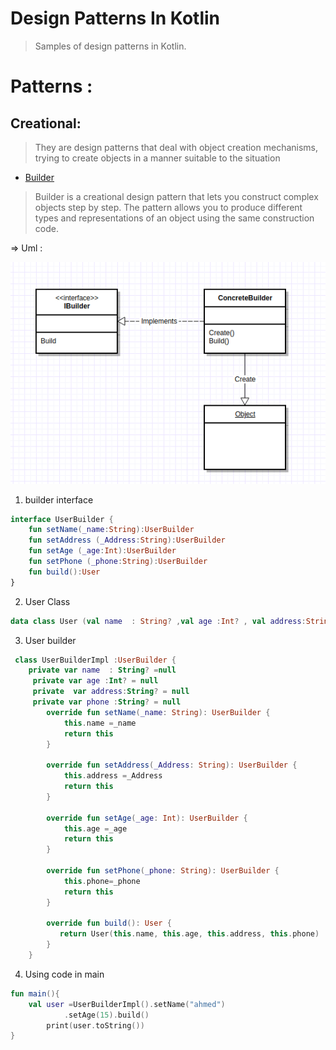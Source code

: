 # Design Patterns In Kotlin
> Samples of design patterns in Kotlin.
 
# Patterns :
## Creational:
> They are design patterns that deal with object creation mechanisms, trying to create objects in a manner suitable to the situation
* [Builder](https://github.com/ahmedsamir9/DesignPatternsInkotlin-/tree/master/src/Builder)
> Builder is a creational design pattern that lets you construct complex objects step by step. The pattern allows you to produce different types and representations of an object using the same construction code.

=> Uml : 

<img  src="/umls/builder.png">


1. builder interface 
```kotlin
interface UserBuilder {
    fun setName(_name:String):UserBuilder
    fun setAddress (_Address:String):UserBuilder
    fun setAge (_age:Int):UserBuilder
    fun setPhone (_phone:String):UserBuilder
    fun build():User
}
```
2. User Class 
``` kotlin
data class User (val name  : String? ,val age :Int? , val address:String?,val phone :String?) {}
```
3. User builder
```kotlin
 class UserBuilderImpl :UserBuilder {
    private var name  : String? =null
     private var age :Int? = null
     private  var address:String? = null
     private var phone :String? = null
        override fun setName(_name: String): UserBuilder {
            this.name =_name
            return this
        }

        override fun setAddress(_Address: String): UserBuilder {
            this.address =_Address
            return this
        }

        override fun setAge(_age: Int): UserBuilder {
            this.age =_age
            return this
        }

        override fun setPhone(_phone: String): UserBuilder {
            this.phone=_phone
            return this
        }

        override fun build(): User {
           return User(this.name, this.age, this.address, this.phone)
        }
    }
```
4. Using code in main 
```kotlin 
fun main(){
    val user =UserBuilderImpl().setName("ahmed")
            .setAge(15).build()
        print(user.toString())
}
```

